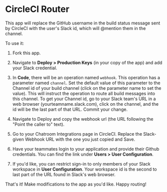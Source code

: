 # CircleCI Router

This app will replace the GitHub username in the build status message sent by CircleCI with the user's Slack id, which will @mention them in the channel.

To use it: 

1) Fork this app. 

2) Navigate to **Deploy > Production Keys** (in your copy of the app) and add your Slack credential.

3) In **Code**, there will be an operation named `webhook`. This operation has a parameter named `channel`. Set the default value of this parameter to the Channel id of your build channel (click on the parameter name to set the value). This will instruct the operation to route all build messages into this channel. To get your Channel id, go to your Slack team's URL in a web browser (yourteamname.slack.com), click on the channel, and the id will be the last part of that URL. Commit your change.

4) Navigate to Deploy and copy the webhook url (the URL following the "Point the caller to" text). 

5) Go to your Chatroom Integrations page in CircleCI. Replace the Slack-given Webhook URL with the one you just copied and Save.

6) Have your teammates login to your application and provide their Github credentials. You can find the link under **Users > User Configuration**.

7) If you'd like, you can restrict sign-in to only members of your Slack workspace in **User Configuration**. Your workspace id is the second to last part of the URL found in Slack's web browser.

That's it! Make modifications to the app as you'd like. Happy routing!







